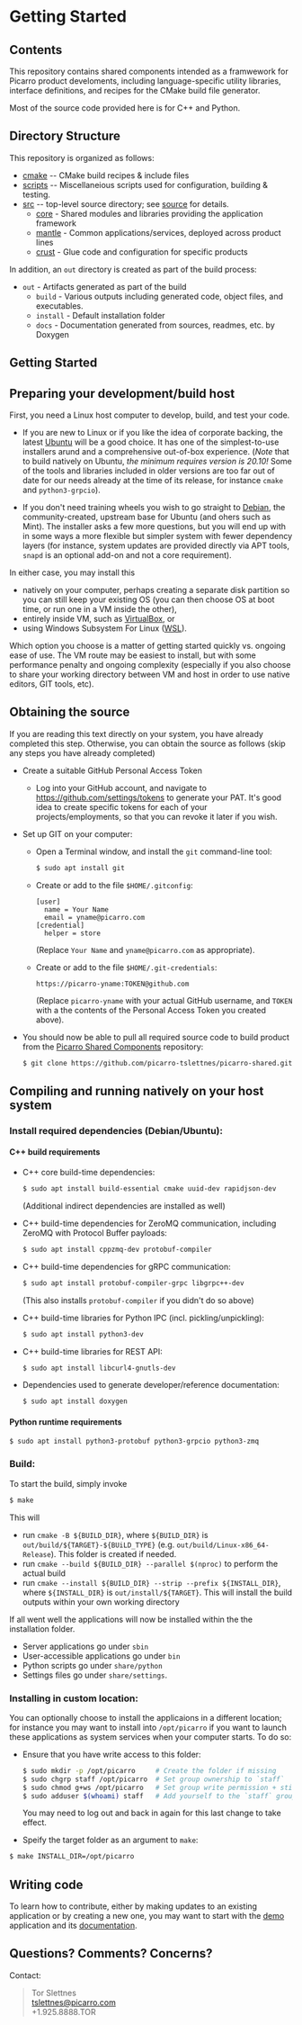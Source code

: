 Getting Started
===============

Contents
--------

This repository contains shared components intended as a framwework for Picarro product develoments, including language-specific utility libraries, interface definitions, and recipes for the CMake build file generator.

Most of the source code provided here is for C++ and Python.


Directory Structure
-------------------

This repository is organized as follows:

* [cmake](cmake) -- CMake build recipes & include files
* [scripts](scripts) -- Miscellaneious scripts used for configuration, building & testing.
* [src](src) -- top-level source directory; see [source](src/README.md) for details.
  * [core](src/core) - Shared modules and libraries providing the application framework
  * [mantle](src/mantle) - Common applications/services, deployed across product lines
  * [crust](src/crust) - Glue code and configuration for specific products

In addition, an `out` directory is created as part of the build process:

* `out` - Artifacts generated as part of the build
  * `build` - Various outputs including generated code, object files, and executables.
  * `install` - Default installation folder
  * `docs` - Documentation generated from sources, readmes, etc. by Doxygen


Getting Started
---------------

## Preparing your development/build host

First, you need a Linux host computer to develop, build, and test your code.

* If you are new to Linux or if you like the idea of corporate backing, the latest [Ubuntu](https://ubuntu.com/download/desktop) will be a good choice. It has one of the simplest-to-use installers arund and a comprehensive out-of-box experience.  (*Note* that to build natively on Ubuntu, _the minimum requires version is 20.10!_ Some of the tools and libraries included in older versions are too far out of date for our needs already at the time of its release, for instance `cmake` and `python3-grpcio`).

* If you don't need training wheels you wish to go straight to [Debian](https://www.debian.org/), the community-created, upstream base for Ubuntu (and ohers such as Mint). The installer asks a few more questions, but you will end up with in some ways a more flexible but simpler system with fewer dependency layers (for instance, system updates are provided directly via APT tools, `snapd` is an optional add-on and not a core requirement).

In either case, you may install this
* natively on your computer, perhaps creating a separate disk partition so you can still keep your existing OS (you can then choose OS at boot time, or run one in a VM inside the other),
* entirely inside VM, such as [VirtualBox](https://www.virtualbox.org/), or
* using Windows Subsystem For Linux ([WSL](https://docs.microsoft.com/en-us/windows/wsl/)).

Which option you choose is a matter of getting started quickly vs. ongoing ease of use.  The VM route may be easiest to install, but with some performance penalty and ongoing complexity (especially if you also choose to share your working directory between VM and host in order to use native editors, GIT tools, etc).

## Obtaining the source

If you are reading this text directly on your system, you have already completed this step. Otherwise, you can obtain the source as follows (skip any steps you have already completed)

* Create a suitable GitHub Personal Access Token

  * Log into your GitHub account, and navigate to https://github.com/settings/tokens to generate your PAT. It's good idea to create specific tokens for each of your projects/employments, so that you can revoke it later if you wish.

* Set up GIT on your computer:
  * Open a Terminal window, and install the `git` command-line tool:

    ```bash
    $ sudo apt install git
    ```

  * Create or add to the file `$HOME/.gitconfig`:

    ```
    [user]
      name = Your Name
      email = yname@picarro.com
    [credential]
      helper = store
    ```

    (Replace `Your Name` and `yname@picarro.com` as appropriate).

  * Create or add to the file `$HOME/.git-credentials`:

    ```
    https://picarro-yname:TOKEN@github.com
    ```

    (Replace `picarro-yname` with your actual GitHub username, and `TOKEN`
    with a the contents of the Personal Access Token you created above).


* You should now be able to pull all required source code to build product from the [Picarro Shared Components](https://github.com/picarro-tslettnes/picarro-shared) repository:

    ```bash
    $ git clone https://github.com/picarro-tslettnes/picarro-shared.git
    ```


## Compiling and running natively on your host system

### Install required dependencies (Debian/Ubuntu):

#### C++ build requirements

* C++ core build-time dependencies:

  ```bash
  $ sudo apt install build-essential cmake uuid-dev rapidjson-dev
  ```
  (Additional indirect dependencies are installed as well)

* C++ build-time dependencies for ZeroMQ communication, including
  ZeroMQ with Protocol Buffer payloads:

  ```bash
  $ sudo apt install cppzmq-dev protobuf-compiler
  ```

* C++ build-time dependencies for gRPC communication:

  ```bash
  $ sudo apt install protobuf-compiler-grpc libgrpc++-dev
  ```

  (This also installs `protobuf-compiler` if you didn't do so above)

* C++ build-time libraries for Python IPC (incl. pickling/unpickling):

  ```bash
  $ sudo apt install python3-dev
  ```

* C++ build-time libraries for REST API:

  ```bash
  $ sudo apt install libcurl4-gnutls-dev
  ```

* Dependencies used to generate developer/reference documentation:

   ```bash
   $ sudo apt install doxygen
   ```

#### Python runtime requirements

  ```bash
  $ sudo apt install python3-protobuf python3-grpcio python3-zmq
  ```


### Build:

To start the build, simply invoke

  ```bash
  $ make
  ```

This will
  * run `cmake -B ${BUILD_DIR}`, where `${BUILD_DIR}` is `out/build/${TARGET}-${BUiLD_TYPE}` (e.g. `out/build/Linux-x86_64-Release`). This folder is created if needed.
  * run `cmake --build ${BUILD_DIR} --parallel $(nproc)` to perform the actual build
  * run `cmake --install ${BUILD_DIR} --strip --prefix ${INSTALL_DIR}`, where `${INSTALL_DIR}` is `out/install/${TARGET}`.  This will install the build outputs within your own working directory


If all went well the applications will now be installed within the the installation folder.
  * Server applications go under `sbin`
  * User-accessible applications go under `bin`
  * Python scripts go under `share/python`
  * Settings files go under `share/settings`.


### Installing in custom location:

You can optionally choose to install the applicaions in a different location; for instance you may want to install into `/opt/picarro` if you want to launch these applications as system services when your computer starts.  To do so:

 * Ensure that you have write access to this folder:

   ```bash
   $ sudo mkdir -p /opt/picarro     # Create the folder if missing
   $ sudo chgrp staff /opt/picarro  # Set group ownership to `staff`
   $ sudo chmod g+ws /opt/picarro   # Set group write permission + sticky bits
   $ sudo adduser $(whoami) staff   # Add yourself to the `staff` group
   ```

   You may need to log out and back in again for this last change to take effect.


 * Speify the target folder as an argument to `make`:

  ```bash
  $ make INSTALL_DIR=/opt/picarro
  ```



## Writing code

To learn how to contribute, either by making updates to an existing application or by creating a new one, you may want to start with the [demo](src/mantle/apps/demo) application and its [documentation](src/mantle/apps/demo/README.md).



Questions? Comments? Concerns?
------------------------------

Contact:

> Tor Slettnes  
> tslettnes@picarro.com  
> +1.925.8888.TOR
